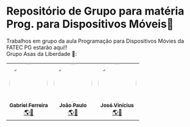 # Repositório de Grupo para matéria Prog. para Dispositivos Móveis:robot:</h2>
 Trabalhos em grupo da aula Programação para Dispositivos Móvies da FATEC PG estarão aqui!!
 <br/>
Grupo Asas da Liberdade :eagle::<br/>
<table>
  <tr>
    <td align="center"><a href="https://github.com/Gabriel2104"><img style="border-radius: 50%;" src="https://avatars.githubusercontent.com/u/38962161?v=4" width="100px;" alt=""/><br /><sub><b>Gabriel Ferreira</b></sub></a><br /><a href="https://rocketseat.com.br/" title="Rocketseat">🌎🚀</a></td>
    <td align="center"><a href="https://github.com/JPGarc14"><img style="border-radius: 50%;" src="blob:https://web.whatsapp.com/9800adc4-3ea1-4006-9a8c-b4a39b5b536f" width="100px;" alt=""/><br /><sub><b>João Paulo</b></sub></a><br /><a href="https://rocketseat.com.br/" title="Rocketseat">🌎🚀</a></td>
    <td align="center"><a href="https://github.com/JVHP"><img style="border-radius: 50%;" src="https://avatars.githubusercontent.com/u/63752069?v=4" width="100px;" alt=""/><br /><sub><b>José Vinícius</b></sub></a><br /><a href="https://rocketseat.com.br/" title="Rocketseat">🌎🚀</a></td>
  </tr>
</table>
 

